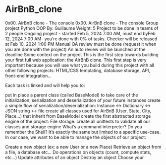 # AirBnB_clone
0x00. AirBnB clone - The console
0x00. AirBnB clone - The console
Group project
Python
OOP
 By: Guillaume
 Weight: 5
 Project to be done in teams of 2 people
 Ongoing project - started Feb 5, 2024 7:00 AM, must end byFeb 12, 2024 7:00 AM- you're done with 0% of tasks.
 Checker will be released at Feb 10, 2024 1:00 PM
 Manual QA review must be done (request it when you are done with the project)
 An auto review will be launched at the deadline
Some context on the project
This is the first step towards building your first full web application: the AirBnB clone. This first step is very important because you will use what you build during this project with all other following projects: HTML/CSS templating, database storage, API, front-end integration…

Each task is linked and will help you to:

put in place a parent class (called BaseModel) to take care of the initialization, serialization and deserialization of your future instances
create a simple flow of serialization/deserialization: Instance <-> Dictionary <-> JSON string <-> file
create all classes used for AirBnB (User, State, City, Place…) that inherit from BaseModel
create the first abstracted storage engine of the project: File storage.
create all unittests to validate all our classes and storage engine
What’s a command interpreter?
Do you remember the Shell? It’s exactly the same but limited to a specific use-case. In our case, we want to be able to manage the objects of our project:

Create a new object (ex: a new User or a new Place)
Retrieve an object from a file, a database etc…
Do operations on objects (count, compute stats, etc…)
Update attributes of an object
Destroy an object
Choose your
